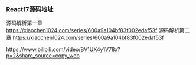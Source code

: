 ### React17源码地址

源码解析第一章
https://xiaochen1024.com/series/600a9a104bf83f002edaf53f
源码解析第二章
https://xiaochen1024.com/series/600a9a104bf83f002edaf53f

https://www.bilibili.com/video/BV1UX4y1V78x?p=2&share_source=copy_web